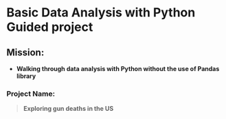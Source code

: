 # Basic Data Analysis with Python Guided project
## Mission:
* __Walking through data analysis with Python without the use of Pandas library__
### Project Name:
> __Exploring gun deaths in the US__